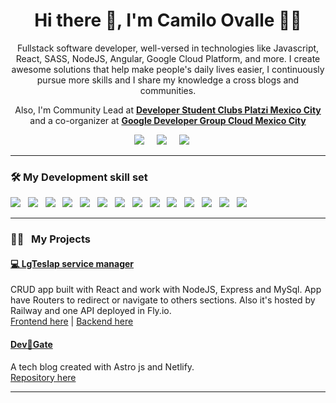 
<h1 align='center'>Hi there  👋, I'm Camilo Ovalle 🧑‍💻</h1>

<p align='center'>
   Fullstack software developer, well-versed in technologies like Javascript, React, SASS, NodeJS, Angular, Google Cloud Platform, and more. I create awesome solutions that help make people's daily lives easier, I continuously pursue more skills and I share my knowledge a cross blogs and communities.
</p>

<p align='center'>
    Also, I'm Community Lead at <strong><a href="https://dsc.community.dev/platzi-mexico-city/">Developer Student Clubs Platzi Mexico City</a></strong> and a co-organizer at <strong><a href="https://gdg.community.dev/gdg-cloud-mexico-city/">Google Developer Group Cloud Mexico City</a></strong>
</p>

<p align='center'>
  <a href="www.linkedin.com/in/camilo-ovalle"><img src="https://img.shields.io/badge/linkedin-%230077B5.svg?&style=for-the-badge&logo=linkedin&logoColor=white" /></a>&nbsp;&nbsp;&nbsp;&nbsp;
  <a href="https://api.whatsapp.com/send?phone=573192966892"><img src="https://img.shields.io/badge/WhatsApp-logo?style=for-the-badge&logo=whatsapp&logoColor=%23ffffff
" /></a>&nbsp;&nbsp;&nbsp;&nbsp;
  <a href="mailto:camilo.enrique.ovalle@gmail.com?subject=Hola%20Camilo"><img src="https://img.shields.io/badge/gmail-%23D14836.svg?&style=for-the-badge&logo=gmail&logoColor=white" /></a>
  &nbsp;&nbsp;&nbsp;&nbsp;

</p>

<hr>

<h3>🛠️ My Development skill set</h4>
<p >
  <img src="https://img.shields.io/badge/html5%20-%23e34f26.svg?&style=for-the-badge&logo=html5&logoColor=white" />&nbsp;&nbsp;
  <img src="https://img.shields.io/badge/css3%20-%231572B6.svg?&style=for-the-badge&logo=css3&logoColor=white" />&nbsp;&nbsp;
  <img src="https://img.shields.io/badge/javascript%20-%23F7DF1E.svg?&style=for-the-badge&logo=javascript&logoColor=white" />&nbsp;&nbsp;
  <img src="https://img.shields.io/badge/react%20-%2361DAFB.svg?&style=for-the-badge&logo=react&logoColor=white" />&nbsp;&nbsp;
  <img src="https://img.shields.io/badge/node.js%20-%23339933.svg?&style=for-the-badge&logo=node.js&logoColor=white" />&nbsp;&nbsp;
  <img src="https://img.shields.io/badge/express%20-%23339933.svg?&style=for-the-badge&logo=express&logoColor=white" />&nbsp;&nbsp;
  <img src="https://img.shields.io/badge/git%20-%23F05133.svg?&style=for-the-badge&logo=git&logoColor=white" />&nbsp;&nbsp;
  <img src="https://img.shields.io/badge/mysql%20-%23016B93.svg?&style=for-the-badge&logo=mysql&logoColor=white" />&nbsp;&nbsp;
  <img src="https://img.shields.io/badge/Linux-logo?style=for-the-badge&logo=ubuntu&logoColor=white&color=orange
" />&nbsp;&nbsp;
  <img src="https://img.shields.io/badge/Astro-logo?style=for-the-badge&logo=Astro&logoColor=orange&color=gray
" />&nbsp;&nbsp;
  <img src="https://img.shields.io/badge/github%20-%23000.svg?&style=for-the-badge&logo=github&logoColor=white" />&nbsp;&nbsp;
  <img src="https://img.shields.io/badge/mongodb%20-%2358aa50.svg?&style=for-the-badge&logo=mongodb&logoColor=white" />&nbsp;&nbsp;
  <img src="https://img.shields.io/badge/docker%20-%232496ED.svg?&style=for-the-badge&logo=docker&logoColor=white" />&nbsp;&nbsp;
  <img src="https://img.shields.io/badge/Tailwind-logo?style=for-the-badge&logo=tailwindcss&logoColor=white&color=%230ea5e9
" />&nbsp;&nbsp;
</p>

<hr>

<h3>👨‍💻&nbsp;&nbsp;&nbsp;My Projects</h3>

<h4><a href="https://github.com/Camilo-ovalle/LgTeslap-Frontend.git">💻 LgTeslap service manager</a></h4>
<p>CRUD app built with React and work with NodeJS, Express and MySql. App have Routers to redirect or navigate to others sections. Also it's hosted by Railway and one API deployed in Fly.io. <br>
<a href="https://github.com/Camilo-ovalle/LgTeslap-Frontend.git">Frontend here</a>&nbsp;| <a href="https://github.com/Camilo-ovalle/LgTeslap-Frontend.git">Backend here</a></p>

<h4><a href="https://github.com/Camilo-ovalle/Qurious-Blog.git">Dev🚀Gate</a></h4>
<p>A tech blog created with Astro js and Netlify.<br>
<a href="https://github.com/dfloresdev/personal-blog">Repository here</a></p>

<hr>

